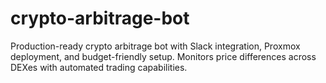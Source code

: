 # crypto-arbitrage-bot
Production-ready crypto arbitrage bot with Slack integration, Proxmox deployment, and budget-friendly setup. Monitors price differences across DEXes with automated trading capabilities.
